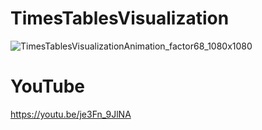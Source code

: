 # TimesTablesVisualization
![TimesTablesVisualizationAnimation_factor68_1080x1080](https://user-images.githubusercontent.com/92103579/159069916-e72194f2-341f-4974-acf8-02367147081f.png)
# YouTube
https://youtu.be/je3Fn_9JlNA
